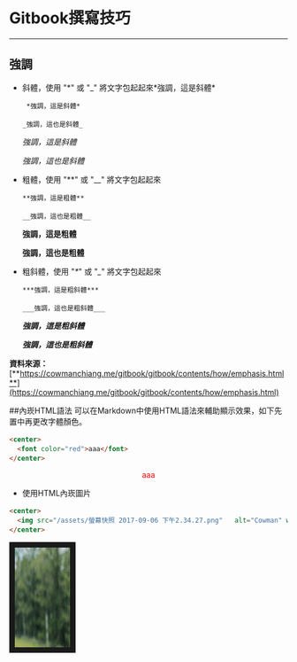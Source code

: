 # Gitbook撰寫技巧

---

## 強調

* 斜體，使用 "\*" 或 "\_" 將文字包起起來\*強調，這是斜體\*

  ```
   *強調，這是斜體*

  _強調，這也是斜體_
  ```

  _強調，這是斜體_

  _強調，這也是斜體_

* 粗體，使用 "\*\*" 或 "\_\_" 將文字包起起來

  ```
  **強調，這是粗體**

  __強調，這也是粗體__
  ```

  **強調，這是粗體**

  **強調，這也是粗體**

* 粗斜體，使用 "_\*_" 或 "_\__" 將文字包起起來

  ```
  ***強調，這是粗斜體***

  ___強調，這也是粗斜體___
  ```

  _**強調，這是粗斜體**_

  _**強調，這也是粗斜體**_

**資料來源：**[**https://cowmanchiang.me/gitbook/gitbook/contents/how/emphasis.html**](https://cowmanchiang.me/gitbook/gitbook/contents/how/emphasis.html)

##內崁HTML語法
可以在Markdown中使用HTML語法來輔助顯示效果，如下先置中再更改字體顏色。

```HTML
<center>
  <font color="red">aaa</font>
</center>
```
<center>
  <font color="red">aaa</font>
</center>

*  使用HTML內崁圖片

```HTML
<center>
  <img src="/assets/螢幕快照 2017-09-06 下午2.34.27.png"   alt="Cowman" width="240" height="180" border="10"/>
</center>
```
<div style="width:100px;height:100px;border-radius:20%;">
  <center>
    <img src="/assets/螢幕快照 2017-09-06 下午2.34.27.png"   alt="Cowman" width="240" height="180" border="10"/>
  </center>
</div>


